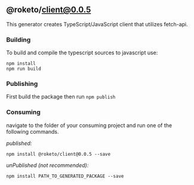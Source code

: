 ## @roketo/client@0.0.5

This generator creates TypeScript/JavaScript client that utilizes fetch-api.

### Building

To build and compile the typescript sources to javascript use:
```
npm install
npm run build
```

### Publishing

First build the package then run ```npm publish```

### Consuming

navigate to the folder of your consuming project and run one of the following commands.

_published:_

```
npm install @roketo/client@0.0.5 --save
```

_unPublished (not recommended):_

```
npm install PATH_TO_GENERATED_PACKAGE --save
